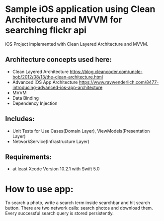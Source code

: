 # Sample iOS application using Clean Architecture and MVVM for searching flickr api
iOS Project implemented with Clean Layered Architecture and MVVM.

## Architecture concepts used here:
* Clean Layered Architecture https://blog.cleancoder.com/uncle-bob/2012/08/13/the-clean-architecture.html
* Advanced iOS App Architecture https://www.raywenderlich.com/8477-introducing-advanced-ios-app-architecture
* MVVM
* Data Binding
* Dependency Injection
## Includes:
* Unit Tests for Use Cases(Domain Layer), ViewModels(Presentation Layer) 
* NetworkService(Infrastructure Layer)


## Requirements: 
* at least Xcode Version 10.2.1 with Swift 5.0

# How to use app:
To search a photo, write a search term inside searchbar and hit search button. There are two network calls: search photos and download them. Every successful search query is stored persistently.
